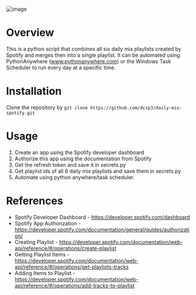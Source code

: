 ![image](https://user-images.githubusercontent.com/88645471/213471635-e5d7e10b-551a-4ef9-b473-b0aa6183bf61.png)

# Overview
This is a python script that combines all six daily mix playlists created by Spotify and merges then into a single playlist. It can be automated using PythonAnywhere (www.pythonanywhere.com) or the Windows Task Scheduler to run every day at a specific time.

# Installation
Clone the repository by `git clone https://github.com/dcsp3/daily-mix-spotify.git`

# Usage
1. Create an app using the Spotify developer dashboard
2. Authorize this app using the documentation from Spotify
3. Get the refresh token and save it in secrets.py
4. Get playlist ids of all 6 daily mix playlists and save them in secrets.py
5. Automate using python anywhere/task scheduler.

# References
- Spotify Developer Dashboard - https://developer.spotify.com/dashboard
- Spotify App Authorization - https://developer.spotify.com/documentation/general/guides/authorization/
- Creating Playlist - https://developer.spotify.com/documentation/web-api/reference/#/operations/create-playlist
- Getting Playlist Items - https://developer.spotify.com/documentation/web-api/reference/#/operations/get-playlists-tracks
- Adding Items to Playlist - https://developer.spotify.com/documentation/web-api/reference/#/operations/add-tracks-to-playlist
